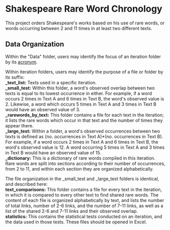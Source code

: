 # Shakespeare Rare Word Chronology
This project orders Shakespeare's works based on his use of rare words, or words occurring between 2 and 11 times in
at least two different texts. 

## Data Organization
Within the "Data" folder, users may identify the focus of an iteration folder by its [acronym](https://github.com/achristo402/shakespeare-chronology/blob/master/misc-files/acronyms.md).

Within iteration folders, users may identify the purpose of a file or folder by its suffix:  
**_text_list:** Texts used in a specific iteration.  
**_small_test:** Within this folder, a word's observed overlap between two texts is equal to its lowest occurrence
in either. For example, if a word occurs 2 times in Text A and 6 times in Text B, the word's observed value is 2.
Likewise, a word which occurs 5 times in Text A and 3 times in Text B would have an observed value of 3.  
**_rarewords_by_text:** This folder contains a file for each text in the iteration; it lists the rare words which
occur in that text and the number of times they appear there.  
**_large_test:** Within a folder, a word's observed occurrences between two texts is defined as (no. occurrences
in Text A)*(no. occurrences in Text B). For example, if a word occurs 2 times in Text A and 6 times in Text B, 
the word's observed value is 12. A word occurring 5 times in Text A and 3 times in Text B would have an observed value of 15.   
**_dictionary:** This is a dictionary of rare words compiled in this iteration. Rare words are split into sections according to their number of occurrences, from 2 to 11, and within each section they are organized alphabetically.  

  The file organization in the _small_test and _large_test folders is identical, and described here:  
  **text_comparisons:** This folder contains a file for every text in the iteration, in which it is 
  compared to every other text to find shared rare words. The content of each file is organized
  alphabetically by text, and lists the number of total links, number of 2-6 links, and the number of 7-11 
  links, as well as a list of the shared 2-6 and 7-11 links and their observed overlap.  
  **statistics:** This contains the statistical tests conducted on an iteration, and the data used in those
  tests. These files should be opened in Excel.
